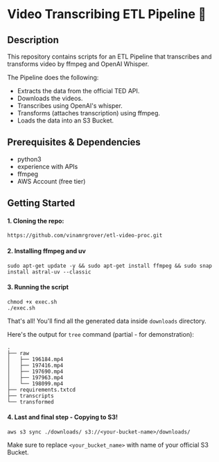 # Video Transcribing ETL Pipeline 🚀

## Description

This repository contains scripts for an ETL Pipeline that transcribes and transforms video by ffmpeg and OpenAI Whisper.

The Pipeline does the following:

- Extracts the data from the official TED API.
- Downloads the videos.
- Transcribes using OpenAI's whisper.
- Transforms (attaches transcription) using ffmpeg.
- Loads the data into an S3 Bucket.

## Prerequisites & Dependencies

- python3
- experience with APIs
- ffmpeg
- AWS Account (free tier)

## Getting Started

#### 1. Cloning the repo:

```shell
https://github.com/vinamrgrover/etl-video-proc.git
```

#### 2. Installing ffmpeg and uv

```shell
sudo apt-get update -y && sudo apt-get install ffmpeg && sudo snap install astral-uv --classic
```

#### 3. Running the script

```shell
chmod +x exec.sh
./exec.sh
```

That's all! You'll find all the generated data inside `downloads` directory.

Here's the output for `tree` command (partial - for demonstration):

```shell
.
├── raw
│   ├── 196184.mp4
│   ├── 197416.mp4
│   ├── 197690.mp4
│   ├── 197963.mp4
│   └── 198099.mp4
├── requirements.txtcd
├── transcripts
└── transformed
```

#### 4. Last and final step - Copying to S3!

```shell
aws s3 sync ./downloads/ s3://<your-bucket-name>/downloads/
```

Make sure to replace `<your_bucket_name>` with name of your official S3 Bucket.
